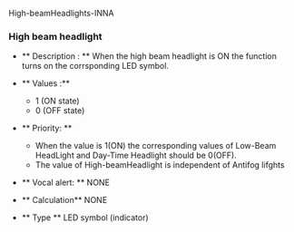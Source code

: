 High-beamHeadlights-INNA
### High beam headlight
- ** Description : **
When the high beam headlight is ON the function turns on the corrsponding LED symbol.
- ** Values :**
	 - 1 (ON state)
	 - 0 (OFF state)

- ** Priority: **
 	- When the value is 1(ON) the corresponding values of Low-Beam HeadLight and Day-Time Headlight should be 0(OFF).
 	- The value of High-beamHeadlight is independent of Antifog lifghts
 - ** Vocal alert: **
  	NONE
 - ** Calculation**
 	NONE
 - ** Type **
	LED symbol (indicator) 
